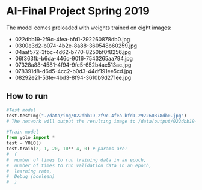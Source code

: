 # AI-Final Project Spring 2019
The model comes preloaded with weights trained on eight images:
- 022dbb19-2f9c-4fea-bfd1-292260878db0.jpg
- 0300e3d2-b074-4b2e-8a88-360548b60259.jpg
- 04aaf572-3fbc-4d62-b770-8250bf0f8256.jpg
- 06f363fb-b6da-446c-9016-7543265aa794.jpg
- 07328a88-4581-4f94-9fe5-652b4ae513ac.jpg
- 078391d8-d6d5-4cc2-b0d3-44df191ee5cd.jpg
- 08292e21-53fe-4bd3-8f94-3610b9d271ee.jpg

## How to run 
```python
#Test model
test.testImg("./data/img/022dbb19-2f9c-4fea-bfd1-292260878db0.jpg")
# The network will output the resulting image to /data/output/022dbb19-2f9c-4fea-bfd1-292260878db0_detected.jpg

#Train model
from yolo import *
test = YOLO()
test.train(2, 1, 20, 10**-4, 0) # params are: 
#  (
#  number of times to run training data in an epoch, 
#  number of times to run validation data in an epoch,
#  learning rate,
#  Debug (boolean)
#  )

```

